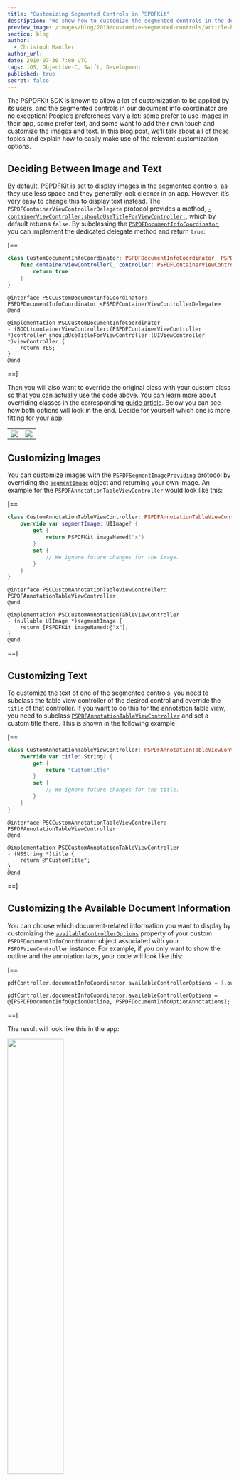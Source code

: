 ```yaml
---
title: "Customizing Segmented Controls in PSPDFKit"
description: "We show how to customize the segmented controls in the document info coordinator."
preview_image: /images/blog/2019/customize-segmented-controls/article-header.png
section: blog
author:
  - Christoph Mantler
author_url:
date: 2019-07-30 7:00 UTC
tags: iOS, Objective-C, Swift, Development
published: true
secret: false
---
```


The PSPDFKit SDK is known to allow a lot of customization to be applied by its users, and the segmented controls in our document info coordinator are no exception! People’s preferences vary a lot: some prefer to use images in their app, some prefer text, and some want to add their own touch and customize the images and text. In this blog post, we’ll talk about all of these topics and explain how to easily make use of the relevant customization options.

## Deciding Between Image and Text

By default, PSPDFKit is set to display images in the segmented controls, as they use less space and they generally look cleaner in an app. However, it’s very easy to change this to display text instead. The `PSPDFContainerViewControllerDelegate` protocol provides a method, [`-containerViewController:shouldUseTitleForViewController:`][], which by default returns `false`. By subclassing the [`PSPDFDocumentInfoCoordinator`][], you can implement the dedicated delegate method and return `true`:

[==

```swift
class CustomDocumentInfoCoordinator: PSPDFDocumentInfoCoordinator, PSPDFContainerViewControllerDelegate {
    func containerViewController(_ controller: PSPDFContainerViewController, shouldUseTitleFor viewController: UIViewController) -> Bool {
        return true
    }
}
```

```objc
@interface PSCCustomDocumentInfoCoordinator: PSPDFDocumentInfoCoordinator <PSPDFContainerViewControllerDelegate>
@end

@implementation PSCCustomDocumentInfoCoordinator
- (BOOL)containerViewController:(PSPDFContainerViewController *)controller shouldUseTitleForViewController:(UIViewController *)viewController {
    return YES;
}
@end
```

==]

Then you will also want to override the original class with your custom class so that you can actually use the code above. You can learn more about overriding classes in the corresponding [guide article][overriding classes]. Below you can see how both options will look in the end. Decide for yourself which one is more fitting for your app!

<div id="image-table">
    <table>
        <tr>
            <td>
                <img src="/images/blog/2019/customize-segmented-controls/table-text.png">
            </td>
            <td>
                <img src="/images/blog/2019/customize-segmented-controls/table-image.png">
            </td>
        </tr>
    </table>
</div>

## Customizing Images

You can customize images with the [`PSPDFSegmentImageProviding`][] protocol by overriding the [`segmentImage`][] object and returning your own image. An example for the `PSPDFAnnotationTableViewController` would look like this:

[==

```swift
class CustomAnnotationTableViewController: PSPDFAnnotationTableViewController {
    override var segmentImage: UIImage? {
        get {
            return PSPDFKit.imageNamed("x")
        }
        set {
            // We ignore future changes for the image.
        }
    }
}
```

```objc
@interface PSCCustomAnnotationTableViewController: PSPDFAnnotationTableViewController
@end

@implementation PSCCustomAnnotationTableViewController
- (nullable UIImage *)segmentImage {
    return [PSPDFKit imageNamed:@"x"];
}
@end
```

==]

## Customizing Text

To customize the text of one of the segmented controls, you need to subclass the table view controller of the desired control and override the `title` of that controller. If you want to do this for the annotation table view, you need to subclass [`PSPDFAnnotationTableViewController`][] and set a custom title there. This is shown in the following example:

[==

```swift
class CustomAnnotationTableViewController: PSPDFAnnotationTableViewController {
    override var title: String? {
        get {
            return "CustomTitle"
        }
        set {
            // We ignore future changes for the title.
        }
    }
}
```

```objc
@interface PSCCustomAnnotationTableViewController: PSPDFAnnotationTableViewController
@end

@implementation PSCCustomAnnotationTableViewController
- (NSString *)title {
    return @"CustomTitle";
}
@end
```

==]

## Customizing the Available Document Information

You can choose which document-related information you want to display by customizing the [`availableControllerOptions`][] property of your custom `PSPDFDocumentInfoCoordinator` object associated with your `PSPDFViewController` instance. For example, if you only want to show the outline and the annotation tabs, your code will look like this:

[==

```swift
pdfController.documentInfoCoordinator.availableControllerOptions = [.outline, .annotations]
```

```objc
pdfController.documentInfoCoordinator.availableControllerOptions = @[PSPDFDocumentInfoOptionOutline, PSPDFDocumentInfoOptionAnnotations];
```

==]

The result will look like this in the app:

<img src="/images/blog/2019/customize-segmented-controls/table-outline-annotations.png" width="50%">

To learn more about customizing the available document info, you can take a look at our [Customizing the Available Document Information][customize available document info guide] guide.

[`pspdfsegmentimageproviding`]: https://pspdfkit.com/api/ios/Protocols/PSPDFSegmentImageProviding.html
[`segmentimage`]: https://pspdfkit.com/api/ios/Protocols/PSPDFSegmentImageProviding.html#/c:objc(pl)PSPDFSegmentImageProviding(py)segmentImage
[overriding classes]: https://pspdfkit.com/guides/ios/current/getting-started/overriding-classes/
[`availablecontrolleroptions`]: https://pspdfkit.com/api/ios/Classes/PSPDFDocumentInfoCoordinator.html#/c:objc(cs)PSPDFDocumentInfoCoordinator(py)availableControllerOptions
[customize available document info guide]: https://pspdfkit.com/guides/ios/current/customizing-the-interface/customizing-the-available-document-information/
[`-containerviewcontroller:shouldusetitleforviewcontroller:`]: https://pspdfkit.com/api/ios/Protocols/PSPDFContainerViewControllerDelegate.html#/c:objc(pl)PSPDFContainerViewControllerDelegate(im)containerViewController:shouldUseTitleForViewController:
[`pspdfdocumentinfocoordinator`]: https://pspdfkit.com/api/ios/Classes/PSPDFDocumentInfoCoordinator.html
[`pspdfannotationtableviewcontroller`]: https://pspdfkit.com/api/ios/Classes/PSPDFAnnotationTableViewController.html
